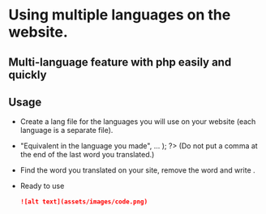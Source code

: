 # Using multiple languages on the website.

## Multi-language feature with php easily and quickly

## Usage

- Create a lang file for the languages you will use on your website (each language is a separate file).
- <?php $lang = array ("variable" => "Equivalent in the language you made", ... ); ?> (Do not put a comma at the end of the last word you translated.)
- Find the word you translated on your site, remove the word and write <?php echo $lang['variable']?>.
- Ready to use


    ```md
    ![alt text](assets/images/code.png)
    ```

